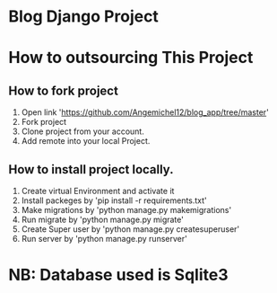 # Blog Django Project

# How to outsourcing This Project

## How to fork project

1. Open link 'https://github.com/Angemichel12/blog_app/tree/master'
2. Fork project
3. Clone project from your account.
4. Add remote into your local Project.

## How to install project locally.

1. Create virtual Environment and activate it
2. Install packeges by 'pip install -r requirements.txt'
3. Make migrations by 'python manage.py makemigrations'
4. Run migrate by 'python manage.py migrate'
5. Create Super user by 'python manage.py createsuperuser'
6. Run server by 'python manage.py runserver'

# NB: Database used is Sqlite3
